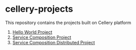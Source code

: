 # cellery-projects
This repository contains the projects built on Cellery platform

1) [Hello World Project](hello-ballerina)
2) [Service Composition Project](service-composition)
3) [Service Composition Distributed Project](service-composition-distributed)




